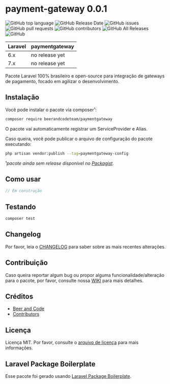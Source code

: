 # payment-gateway 0.0.1

![GitHub top language](https://img.shields.io/github/languages/top/beerandcodeteam/paymentgateway)
![GitHub Release Date](https://img.shields.io/github/release-date/beerandcodeteam/paymentgateway)
![GitHub issues](https://img.shields.io/github/issues/beerandcodeteam/paymentgateway)
![GitHub pull requests](https://img.shields.io/github/issues-pr/beerandcodeteam/paymentgateway)
![GitHub contributors](https://img.shields.io/github/contributors/beerandcodeteam/paymentgateway)
![GitHub All Releases](https://img.shields.io/github/downloads/beerandcodeteam/paymentgateway/total)
![GitHub](https://img.shields.io/github/license/beerandcodeteam/paymentgateway)

| **Laravel** | **paymentgateway** |
|-------------|--------------------|
| 6.x         | no release yet     |
| 7.x         | no release yet     |

Pacote Laravel 100% brasileiro e open-source para integração de gateways de pagamento, focado em agilizar o desenvolvimento.

## Instalação

Você pode instalar o pacote via composer¹:

```bash
composer require beerandcodeteam/paymentgateway
```
O pacote vai automaticamente registrar um ServiceProvider e Alias.

Caso queira, você pode publicar o arquivo de configuração do pacote executando:

```bash
php artisan vendor:publish --tag=paymentgateway-config
```

¹*pacote ainda sem release disponível no [Packagist](https://packagist.org/)*.

## Como usar

``` php
// Em construção
```

## Testando

``` bash
composer test
```

## Changelog

Por favor, leia o [CHANGELOG](CHANGELOG.md) para saber sobre as mais recentes alterações.

## Contribuição

Caso queira reportar algum bug ou propor alguma funcionalidade/alteração para o pacote, por favor, consulte nossa [WIKI](https://github.com/beerandcodeteam/paymentgateway/wiki) para mais detalhes.

## Créditos

- [Beer and Code](https://github.com/beerandcodeteam)
- [Contributors](https://github.com/beerandcodeteam/paymentgateway/graphs/contributors)

## Licença

Licença MIT. Por favor, consulte o [arquivo de licença](LICENSE.md) para mais informações.

## Laravel Package Boilerplate

Esse pacote foi gerado usando [Laravel Package Boilerplate](https://laravelpackageboilerplate.com).
